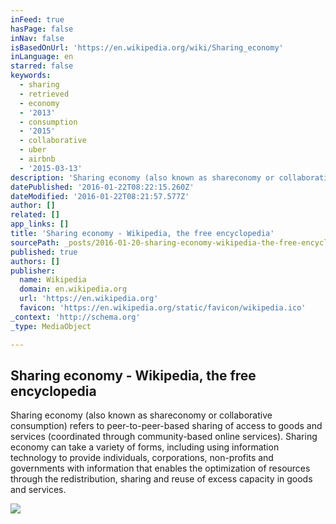 ```yaml
---
inFeed: true
hasPage: false
inNav: false
isBasedOnUrl: 'https://en.wikipedia.org/wiki/Sharing_economy'
inLanguage: en
starred: false
keywords:
  - sharing
  - retrieved
  - economy
  - '2013'
  - consumption
  - '2015'
  - collaborative
  - uber
  - airbnb
  - '2015-03-13'
description: 'Sharing economy (also known as shareconomy or collaborative consumption) refers to peer-to-peer-based sharing of access to goods and services (coordinated through community-based online services). Sharing economy can take a variety of forms, including using information technology to provide individuals, corporations, non-profits and governments with information that enables the optimization of resources through the redistribution, sharing and reuse of excess capacity in goods and services.'
datePublished: '2016-01-22T08:22:15.260Z'
dateModified: '2016-01-22T08:21:57.577Z'
author: []
related: []
app_links: []
title: 'Sharing economy - Wikipedia, the free encyclopedia'
sourcePath: _posts/2016-01-20-sharing-economy-wikipedia-the-free-encyclopedia.md
published: true
authors: []
publisher:
  name: Wikipedia
  domain: en.wikipedia.org
  url: 'https://en.wikipedia.org'
  favicon: 'https://en.wikipedia.org/static/favicon/wikipedia.ico'
_context: 'http://schema.org'
_type: MediaObject

---
```

<article style=""><h1>Sharing economy - Wikipedia, the free encyclopedia</h1><p>Sharing economy (also known as shareconomy or collaborative consumption) refers to peer-to-peer-based sharing of access to goods and services (coordinated through community-based online services). Sharing economy can take a variety of forms, including using information technology to provide individuals, corporations, non-profits and governments with information that enables the optimization of resources through the redistribution, sharing and reuse of excess capacity in goods and services.</p><img src="https://s3-us-west-2.amazonaws.com/the-grid-img/p/cde0760996288c98b1017f153bd053ad7ed328c1.png" /></article>